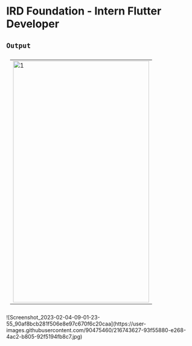 # IRD Foundation - Intern Flutter Developer

## `Output`

<table style="padding:10px">
  <tr>
    <td> 
         <img src="https://user-images.githubusercontent.com/90475460/216743627-93f55880-e268-4ac2-b805-92f5194fb8c7.jpg"  alt="1" width = 360px height = 640px  >
    </td>
  </tr>
</table>
![Screenshot_2023-02-04-09-01-23-55_90af8bcb281f506e8e97c670f6c20caa](https://user-images.githubusercontent.com/90475460/216743627-93f55880-e268-4ac2-b805-92f5194fb8c7.jpg)



